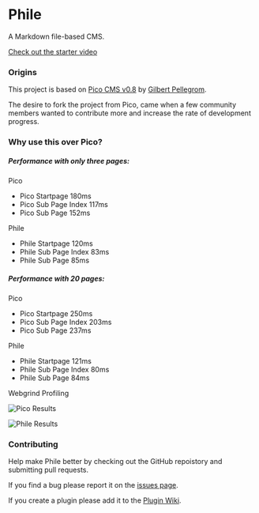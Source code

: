 Phile
=====

A Markdown file-based CMS.

[Check out the starter video](http://www.youtube.com/watch?v=8GLMe371RuI)

### Origins

This project is based on [Pico CMS v0.8](https://github.com/gilbitron/Pico/commit/aa59661ff81dd52c3a2596988372a214b0fc31b9 "0.8 Commit") by [Gilbert Pellegrom](https://github.com/gilbitron).

The desire to fork the project from Pico, came when a few community members wanted to contribute more and increase the rate of development progress.

### Why use this over Pico?

##### Performance with only three pages:

Pico

* Pico Startpage 180ms
* Pico Sub Page Index 117ms
* Pico Sub Page 152ms

Phile

* Phile Startpage 120ms
* Phile Sub Page Index 83ms
* Phile Sub Page 85ms


##### Performance with 20 pages:

Pico

* Pico Startpage 250ms
* Pico Sub Page Index 203ms
* Pico Sub Page 237ms

Phile

* Phile Startpage 121ms
* Phile Sub Page Index 80ms
* Phile Sub Page 84ms

Webgrind Profiling

![Pico Results](http://i.imgur.com/pgOS09V.png)

![Phile Results](http://i.imgur.com/jrbVf03.png)

### Contributing

Help make Phile better by checking out the GitHub repoistory and submitting pull requests.

If you find a bug please report it on the [issues page](https://github.com/PhileCMS/Phile/issues).

If you create a plugin please add it to the [Plugin Wiki](https://github.com/PhileCMS/Phile/wiki/Plugins).
